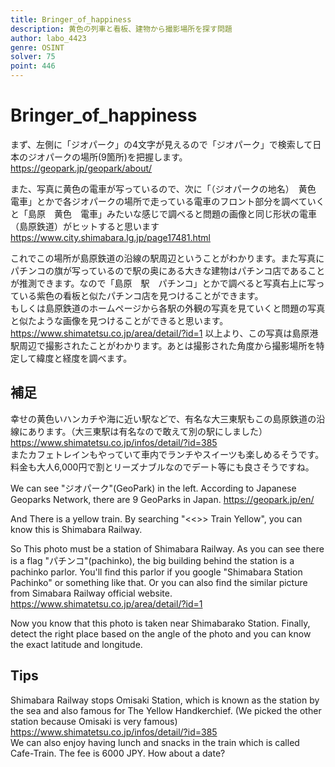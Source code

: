 ```yaml
---
title: Bringer_of_happiness
description: 黄色の列車と看板、建物から撮影場所を探す問題
author: labo_4423
genre: OSINT
solver: 75
point: 446
---
```


# Bringer_of_happiness

まず、左側に「ジオパーク」の4文字が見えるので「ジオパーク」で検索して日本のジオパークの場所(9箇所)を把握します。  
https://geopark.jp/geopark/about/  

また、写真に黄色の電車が写っているので、次に「（ジオパークの地名）　黄色　電車」とかで各ジオパークの場所で走っている電車のフロント部分を調べていくと「島原　黄色　電車」みたいな感じで調べると問題の画像と同じ形状の電車（島原鉄道）がヒットすると思います  
https://www.city.shimabara.lg.jp/page17481.html

これでこの場所が島原鉄道の沿線の駅周辺ということがわかります。また写真にパチンコの旗が写っているので駅の奥にある大きな建物はパチンコ店であることが推測できます。なので「島原　駅　パチンコ」とかで調べると写真右上に写っている紫色の看板と似たパチンコ店を見つけることができます。  
もしくは島原鉄道のホームページから各駅の外観の写真を見ていくと問題の写真と似たような画像を見つけることができると思います。  
https://www.shimatetsu.co.jp/area/detail/?id=1
以上より、この写真は島原港駅周辺で撮影されたことがわかります。あとは撮影された角度から撮影場所を特定して緯度と経度を調べます。  

## 補足

幸せの黄色いハンカチや海に近い駅などで、有名な大三東駅もこの島原鉄道の沿線にあります。（大三東駅は有名なので敢えて別の駅にしました）  
https://www.shimatetsu.co.jp/infos/detail/?id=385  
またカフェトレインもやっていて車内でランチやスイーツも楽しめるそうです。料金も大人6,000円で割とリーズナブルなのでデート等にも良さそうですね。 


We can see "ジオパーク"(GeoPark) in the left. According to Japanese Geoparks Network, there are 9 GeoParks in Japan. 
https://geopark.jp/en/

And There is a yellow train. By searching "<<<GeoPark Name>>> Train Yellow", you can know this is Shimabara Railway.

So This photo must be a station of Shimabara Railway. As you can see there is a flag "パチンコ"(pachinko), the big building behind the station is a pachinko parlor. You'll find this parlor if you google "Shimabara Station Pachinko" or something like that.
Or you can also find the similar picture from Simabara Railway official website.
https://www.shimatetsu.co.jp/area/detail/?id=1

Now you know that this photo is taken near Shimabarako Station. Finally, detect the right place based on the angle of the photo and you can know the exact latitude and longitude.

## Tips
Shimabara Railway stops Omisaki Station, which is known as the station by the sea and also famous for The Yellow Handkerchief.
(We picked the other station because Omisaki is very famous)
https://www.shimatetsu.co.jp/infos/detail/?id=385  
We can also enjoy having lunch and snacks in the train which is called Cafe-Train. The fee is 6000 JPY. How about a date?